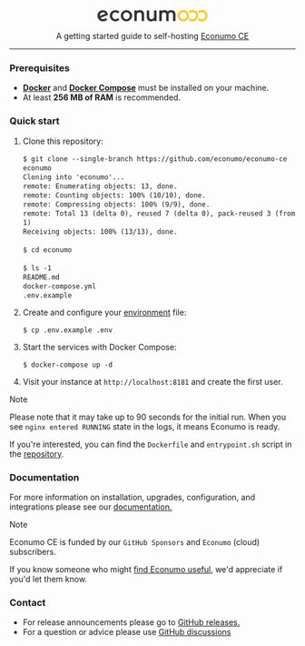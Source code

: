 <p align="center">
    <picture>
        <img src="https://github.com/econumo/.github/raw/master/profile/econumo.png" width="194">
    </picture>
</p>

<p align="center">
    A getting started guide to self-hosting <a href="https://econumo.com/docs/edition" target="_blank">Econumo CE</a>
</p>

---

### Prerequisites

- **[Docker](https://docs.docker.com/engine/install/)** and **[Docker Compose](https://docs.docker.com/compose/install/)** must be installed on your machine.
- At least **256 MB of RAM** is recommended.

### Quick start

1. Clone this repository:

    ```console
    $ git clone --single-branch https://github.com/econumo/econumo-ce econumo
    Cloning into 'econumo'...
    remote: Enumerating objects: 13, done.
    remote: Counting objects: 100% (10/10), done.
    remote: Compressing objects: 100% (9/9), done.
    remote: Total 13 (delta 0), reused 7 (delta 0), pack-reused 3 (from 1)
    Receiving objects: 100% (13/13), done.

    $ cd econumo

    $ ls -1
    README.md
    docker-compose.yml
    .env.example
    ```

2. Create and configure your [environment](https://docs.docker.com/compose/environment-variables/) file:

    ```console
    $ cp .env.example .env
    ```

3. Start the services with Docker Compose:

    ```console
    $ docker-compose up -d
    ```

4. Visit your instance at `http://localhost:8181` and create the first user.

> [!NOTE]
> Please note that it may take up to 90 seconds for the initial run. When you see `nginx entered RUNNING` state in the logs, it means Econumo is ready.
> 
> If you're interested, you can find the `Dockerfile` and `entrypoint.sh` script in the [repository](https://github.com/econumo/build-configuration).



### Documentation

For more information on installation, upgrades, configuration, and integrations please see our [documentation.](https://econumo.com/docs/)


> [!NOTE]
> Econumo CE is funded by our `GitHub Sponsors` and `Econumo` (cloud) subscribers.
>
> If you know someone who might [find Econumo useful](https://econumo.com/), we'd appreciate if you'd let them know.

### Contact

- For release announcements please go to [GitHub releases.](https://github.com/econumo/econumo-ce/releases)
- For a question or advice please use [GitHub discussions](https://github.com/orgs/econumo/discussions)
